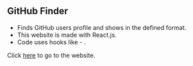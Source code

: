 ## GitHub Finder  
- Finds GitHub users profile and shows in the defined format.
- This website is made with React.js.
- Code uses hooks like - .

Click [here](https://dupanshu.github.io/github-finder/) to go to the website.

